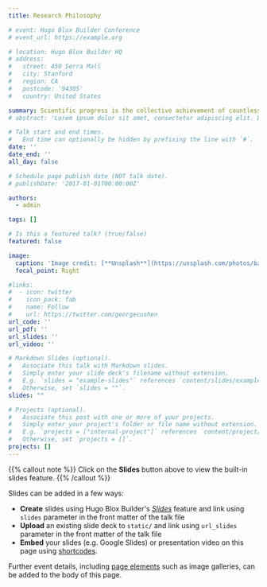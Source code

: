 ```yaml
---
title: Research Philosophy

# event: Hugo Blox Builder Conference
# event_url: https://example.org

# location: Hugo Blox Builder HQ
# address:
#   street: 450 Serra Mall
#   city: Stanford
#   region: CA
#   postcode: '94305'
#   country: United States

summary: Scientific progress is the collective achievement of countless researchers, each passing the torch to the next. In that spirit, I believe my role is not to provide definitive solutions, but rather to build a solid foundation of practical and ethically grounded approaches for deploying intelligent systems in the complexity of real-world environments. My work focuses on contributing frameworks that emphasize adaptability, privacy, and contextual awareness, with the hope that they may serve as concrete tools for future innovation. I believe the true impact of technology lies not only in what is built, but in what it may enable. I aim to contribute to the field not only by informing the design of intelligent systems, but by inspiring continued progress toward making technology truly serve its intended role: improving the safety, equity, and quality of human life. Furthermore, I see a profound need to extend these technologies beyond urban convenience and into the domain of humanitarian aid. The same frameworks developed for analyzing complex scenes could be adapted to assist first responders in disaster relief scenarios, such as in the aftermath of a major earthquake, helping to categorize needs when resources are critically limited. They could also provide tools for humanitarian organizations to document events in other crisis zones in a secure and verifiable manner. Ultimately, I believe it is our collective responsibility as technologists to not only build powerful tools, but to actively envision and advocate for their use in service of human dignity and safety. Meaning lies not in the possession of results, but in the integrity of participation. My ultimate goal is to see deep learning prove valuable in addressing the practical needs of our most vulnerable populations in their most difficult moments.
# abstract: 'Lorem ipsum dolor sit amet, consectetur adipiscing elit. Duis posuere tellusac convallis placerat. Proin tincidunt magna sed ex sollicitudin condimentum. Sed ac faucibus dolor, scelerisque sollicitudin nisi. Cras purus urna, suscipit quis sapien eu, pulvinar tempor diam.'

# Talk start and end times.
#   End time can optionally be hidden by prefixing the line with `#`.
date: ''
date_end: ''
all_day: false

# Schedule page publish date (NOT talk date).
# publishDate: '2017-01-01T00:00:00Z'

authors:
  - admin

tags: []

# Is this a featured talk? (true/false)
featured: false

image:
  caption: 'Image credit: [**Unsplash**](https://unsplash.com/photos/bzdhc5b3Bxs)'
  focal_point: Right

#links:
#  - icon: twitter
#    icon_pack: fab
#    name: Follow
#    url: https://twitter.com/georgecushen
url_code: ''
url_pdf: ''
url_slides: ''
url_video: ''

# Markdown Slides (optional).
#   Associate this talk with Markdown slides.
#   Simply enter your slide deck's filename without extension.
#   E.g. `slides = "example-slides"` references `content/slides/example-slides.md`.
#   Otherwise, set `slides = ""`.
slides: ""

# Projects (optional).
#   Associate this post with one or more of your projects.
#   Simply enter your project's folder or file name without extension.
#   E.g. `projects = ["internal-project"]` references `content/project/deep-learning/index.md`.
#   Otherwise, set `projects = []`.
projects: []
---
```


{{% callout note %}}
Click on the **Slides** button above to view the built-in slides feature.
{{% /callout %}}

Slides can be added in a few ways:

- **Create** slides using Hugo Blox Builder's [_Slides_](https://docs.hugoblox.com/reference/content-types/) feature and link using `slides` parameter in the front matter of the talk file
- **Upload** an existing slide deck to `static/` and link using `url_slides` parameter in the front matter of the talk file
- **Embed** your slides (e.g. Google Slides) or presentation video on this page using [shortcodes](https://docs.hugoblox.com/reference/markdown/).

Further event details, including [page elements](https://docs.hugoblox.com/reference/markdown/) such as image galleries, can be added to the body of this page.
